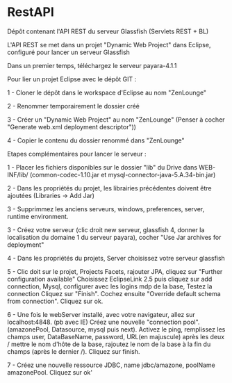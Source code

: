 # RestAPI
Dépôt contenant l'API REST du serveur Glassfish (Servlets REST + BL)

L'API REST se met dans un projet "Dynamic Web Project" dans Eclipse, configuré pour lancer un serveur Glassfish

Dans un premier temps, téléchargez le serveur payara-4.1.1

Pour lier un projet Eclipse avec le dépôt GIT :

1 - Cloner le dépôt dans le workspace d'Eclipse au nom "ZenLounge"

2 - Renommer temporairement le dossier créé

3 - Créer un "Dynamic Web Project" au nom "ZenLounge" (Penser à cocher "Generate web.xml deployment descriptor"))

4 - Copier le contenu du dossier renommé dans "ZenLounge"


Etapes complémentaires pour lancer le serveur :


1 - Placer les fichiers disponibles sur le dossier "lib" du Drive dans WEB-INF/lib/
    (common-codec-1.10.jar et mysql-connector-java-5.A.34-bin.jar)

2 - Dans les propriétés du projet, les librairies précédentes doivent être ajoutées (Libraries -> Add Jar)

3 - Supprimmez les anciens serveurs, windows, preferences, server, runtime environment.

3 - Créez votre serveur (clic droit new serveur, glassfish 4, donner la localisation du domaine 1 du serveur payara), cocher "Use Jar archives for deployment"

4 - Dans les propriétés du projets, Server choisissez votre serveur glassfish

5 - Clic doit sur le projet, Projects Facets, rajouter JPA, cliquez sur "Further configuration available"
    Choisissez EclipseLink 2.5 puis cliquez sur add connection, Mysql, configurer avec les logins mdp de la base,
    Testez la connection Cliquez sur "Finish". Cochez ensuite "Override default schema from connection". 
    Cliquez sur ok.

6 - Une fois le webServer installé, avec votre navigateur, allez sur localhost:4848. (pb avec IE)
    Créez une nouvelle "connection pool". (amazonePool, Datasource, mysql puis next). Activez le ping, remplissez les champs user, DataBaseName, password, URL(en majuscule) après les deux / mettre le nom d'hôte de la base, rajoutez le nom de la base à la fin du champs (après le dernier /). Cliquez sur finish.

7 - Créez une nouvelle ressource JDBC, name jdbc/amazone, poolName amazonePool. Cliquez sur ok'